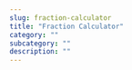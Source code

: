```yaml
---
slug: fraction-calculator
title: "Fraction Calculator"
category: ""
subcategory: ""
description: ""
---
```


